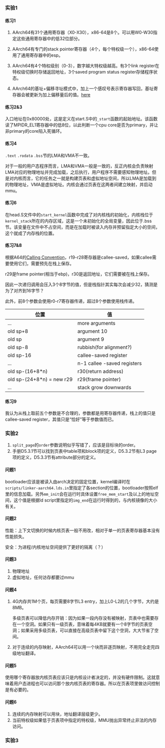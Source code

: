 ### 实验1

#### 练习1

1. AArch64有31个通用寄存器（X0-X30），x86-64是8个。可以用W0-W30指定这些通用寄存器中的低32位部分。

2. AArch64有专门的stack pointer寄存器（4个，每个特权级一个），x86-64使用了通用寄存器中的esp。
3. AArch64有4个特权级别（0-3），数字越大特权级越高。有3个link register在特权级切换时存储返回地址，3个saved program status register存储程序状态。
4. AArch64的基址+偏移寻址模式中，加上一个感叹号表示寄存器写回，基址寄存器会被更新为加上偏移量后的值。[here](https://stackoverflow.com/questions/39780289/what-does-the-exclamation-mark-mean-in-the-end-of-an-a64-instruction)

#### 练习2&3

入口地址在0x80000处，这是定义在start.S中的`_start`函数的起始地址。该函数读了MPIDR_EL1寄存器中的低8位，以此判断一个cpu core是否为primary，并让非primary的core陷入死循环。

#### 练习4

`.text` `.rodata` `.bss`节的LMA和VMA不一致。

对于一般的用户态程序而言，LMA和VMA一般是一致的，反正内核会负责映射LMA对应的物理地址并完成加载，之后执行，用户程序不需要感知物理地址。但是对内核而言，它的任务之一就是构建页表和虚拟地址空间，所以LMA是加载到的物理地址，VMA是虚拟地址。内核会通过页表在这两者间建立映射，并启动mmu。

#### 练习6

在head.S文件中的`start_kernel`函数中完成了对内核栈的初始化，内核栈位于`kernel_stack`所在的内存区域，这是一个未初始化的全局变量，因此位于.bss节。该变量在文件中不占空间，而是在加载时被读入内存并预留指定大小的空间，这个就成了内存栈的位置。

#### 练习7&8

根据A64的[Calling Convention](https://en.wikipedia.org/wiki/Calling_convention)，r19-r28寄存器是callee-saved，如果callee需要使用它们，需要预先在栈上保存。

r29是frame pointer(相当于ebp)，r30是返回地址，它们需要被在栈上保存。

因此一次递归调用会压入3个8字节的值，但是栈指针其实每次会减少32，猜测是为了对齐到16字节？

此外，前8个参数会使用r0-r7寄存器传递，超过8个参数使用栈传递。

| 位置                      | 值                          |
| ------------------------- | --------------------------- |
| ...                       | more arguments              |
| old sp+8                  | argument 10                 |
| old sp                    | argument 9                  |
| old sp-8                  | rubbish(for alignment?)     |
| old sp-16                 | callee-saved register       |
| ...                       | n-1 callee -saved registers |
| old sp-(16+8*n)           | r30(return address)         |
| old sp-(24+8*n) = new r29 | r29(frame pointer)          |
| ...                       | stack grow downwards        |

#### 练习9

我认为从栈上取前五个参数是不合理的，参数都是用寄存器传递，栈上的值只是callee-saved register，其值只是“恰好”等于参数值而已。

### 实验2

1. `split_page`的`order`参数说明似乎写错了，应该是目标块的order。
2. 手册D5.3.1节可以找到页表中table项和block项的定义，D5.3.2节有L3 page项的定义，D5.3.3节有attribute部分的定义。

#### 问题1

bootloader应该是被读入由arch决定的固定位置，kernel编译时在`scripts/linker-aarch64.lds.in`里指定了各section的位置，bootloader按照elf里的信息加载。另外`mm_init`会在运行时具体设置`free_mem_start`及以上的地址空间，这个值是根据ld script里指定的`img_end`在运行时得到的，与内核镜像的大小有关。

#### 问题2

性能：上下文切换的时候内核页表一般不用改，相对于单一的页表寄存器基本没有性能损失。

安全：为进程/内核地址空间提供了更好的隔离（？）

#### 问题3

1. 物理地址
2. 虚拟地址，任何访存都要过mmu

#### 问题4

1. 4G内存共1M个页，每页需要8字节L3 entry，加上L0-L2的几个字节，大约是8MB。

   多级页表可以降低内存开销：因为如果一段内存没有被映射，页表中也需要存在一个空洞。如果只有一级页表，意味着每4KB就要有一个8字节的页表空洞；如果采用多级页表，可以直接在高级页表中留下这个空洞，大大节省了空间。

2. 对于连续的内存映射，AArch64可以用一个块而非逐页映射，不用完全走完四级地址翻译。

#### 问题5

​	使用哪个寄存器放内核页表应该只是内核设计者决定的，并没有硬件限制。这就意味着用户态进程也可以访问那个放内核页表的寄存器。所以在页表项里做访问控制是有必要的。

#### 问题6

1. 连续的内存映射可以用块，地址翻译层级更少。
2. 当前特权级如果低于页表项中指定的特权级，MMU抛出异常终止非法的内存访问。

### 实验3
